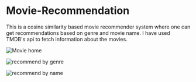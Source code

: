 # Movie-Recommendation

This is a cosine similarity based movie recommender system where one can get recommendations based on genre and movie name. I have used TMDB's api to fetch information 
about the movies. 

![Movie home](https://user-images.githubusercontent.com/79584438/194343881-10e295e0-61e2-438c-aa61-d2834aefa4a4.png)

![recommend by genre](https://user-images.githubusercontent.com/79584438/194343932-746c6437-0fe8-4f64-9bb0-54bc0a2e446e.png)

![recommend by name](https://user-images.githubusercontent.com/79584438/194343970-787742c0-93a6-4b2f-a935-201def9d97a7.png)

